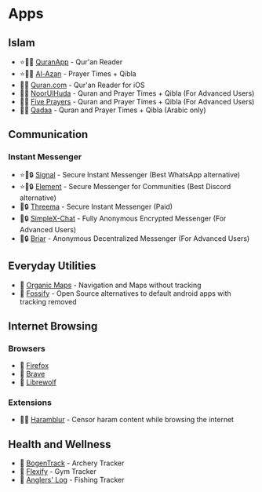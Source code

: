 # Apps

## Islam 
 - ⭐🕋🤝 [QuranApp](https://quran.alfaazplus.com/) - Qur'an Reader
 - ⭐🕋🤝 [Al-Azan](https://meypod.github.io/al-azan/) - Prayer Times + Qibla
 - 🕋🤝 [Quran.com](https://apps.apple.com/us/app/quran-by-quran-com-%D9%82%D8%B1%D8%A2%D9%86/id1118663303) - Qur'an Reader for iOS
 - 🕋🤝 [NoorUlHuda](https://github.com/mirfatif/NoorUlHuda) - Quran and Prayer Times + Qibla (For Advanced Users)
 - 🕋🤝 [Five Prayers](https://github.com/Five-Prayers/five-prayers-android/blob/main/README.md) - Quran and Prayer Times + Qibla (For Advanced Users)
 - 🕋🤝 [Qadaa](https://github.com/muslimpack/Qadaa/blob/main/README.md) - Quran and Prayer Times + Qibla (Arabic only)

## Communication
 ### Instant Messenger
 - ⭐🤝🔒 [Signal](https://simplex.chat/) - Secure Instant Messenger (Best WhatsApp alternative)
 - ⭐🤝🔒 [Element](https://element.io/download) - Secure Messenger for Communities (Best Discord alternative)
 - 🤝🔒 [Threema](https://threema.ch/) - Secure Instant Messenger (Paid)
 - 🤝🔒 [SimpleX-Chat](https://simplex.chat/) - Fully Anonymous Encrypted Messenger (For Advanced Users)
 - 🤝🔒 [Briar](https://briarproject.org/) - Anonymous Decentralized Messenger (For Advanced Users)

## Everyday Utilities
 - 🤝 [Organic Maps](https://organicmaps.app/) - Navigation and Maps without tracking
 - 🤝 [Fossify](https://www.fossify.org/) - Open Source alternatives to default android apps with tracking removed

## Internet Browsing
 ### Browsers
 - 🤝 [Firefox](https://www.mozilla.org/en-US/firefox/new/)
 - 🤝 [Brave](https://www.mozilla.org/en-US/firefox/new/)
 - 🤝 [Librewolf](https://librewolf.net/)
 ### Extensions
 - 🕋🤝 [Haramblur](https://linktr.ee/haramblur) - Censor haram content while browsing the internet

## Health and Wellness
 - 🤝 [BogenTrack](https://bogentrack.app/) - Archery Tracker
 - 🤝 [Flexify](https://flexify.presley.nz/) - Gym Tracker
 - 🤝 [Anglers' Log](https://anglerslog.ca/) - Fishing Tracker

